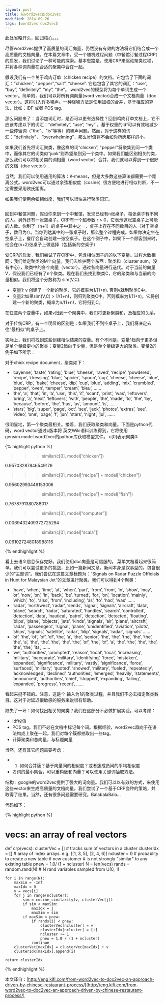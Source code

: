 ```yaml
---
layout: post
title: 从word2vec到doc2vec 
modified: 2014-09-26
tags: [word2vec doc2vec]
---
```


此处省略开头，回归核心。。。

尽管word2vec提供了高质量的词汇向量，仍然没有有效的方法将它们结合成一个高质量的文档向量。在本篇文章中，受一个随机过程问题（中餐馆订餐过程CRP）的启发，我们讨论了一种可能的探索。基本思路是，使用CRP来驱动聚类过程，并将各种词向量在合适的聚类中合在一起。

假设我们有一个关于鸡肉订单（chicken recipe）的文档。它包含了下面的词汇："chicken", "pepper",“salt”, “cheese”. 它也包含了其它的词汇：“use”, “buy”, “definitely”, “my”, “the”。 word2vec的模型将为每个单词生成一个vector。简单的，我们可以将所有词向量(word vector)合成一个文档向量（doc vector）。这将引入许多噪声。一种降噪方法是使用加权的合并，基于相应的算法，比如：IDF 或者 POS tag.

那么问题来了：当添加词汇时，是否可以更有选择性？回到鸡肉订单文档上，它不应该考虑以下的词汇：“definitely”, “use”, “my” 。基于权重的idf可以有效地减少一些停留词（"the"、"is"等等）的噪声问题。然而，对于这样的词汇：“definitely”， “overwhelming”，那么idf值将不会如你所愿那样的小。

如果我们首先将词汇聚类，像这样的词“chicken”, "pepper"将聚集到同一个类中，而像其它的词类似“junk”则希望聚到另一个类中。如果我们能区别相关的类，那么我们可以将相关类的词相量（word vector）合并，我们就可以得到一个很好的文档（doc vector）.

当然，我们可以使用通用的算法：K-means，但是大多数这些算法都需要一个距离公式。word2vec可以通过余弦相似度（cosine）很方便地进行相似判断，不一定需要采用欧氏距离。

如果我们使用余弦相似度，我们可以很快进行聚类词汇。

<a href="http://img1.126kr.com/QbmIne.png!web">
    <img src="http://img1.126kr.com/QbmIne.png!web" alt="">
</a>

回到中餐馆问题，假设你来到一个中餐馆，发现已经有n张桌子，每张桌子有不同的人。另外还有一张空桌子。CRP有一个超参数 r > 0，它表示这张空桌子上可能的人数。你到了（n+1）的桌子中其中之一，桌子上存在不同数目的人（对于空桌子，数目为r）。当你到达其中的一张桌子时，那么整个过程完成。如果你决定坐在空桌子上，餐厅会自动创建一张空桌子。在这个例子中，如果下一个顾客到来时，他会在(n+2)张桌子上做选择（包括新的空桌子）

受CRP的启发，我们尝试了在CRP中，包含相似因子的的以下变量。过程大致相同：我们给定聚类的M个向量。我们去维护两个东西：聚类和（cluster sum，没有中心），聚类中的各个向量（vector）。通过各向量进行迭代。对于当前的向量V，假设我们已经有了n个聚类。现在我们去找到聚类C，它的聚类和与当前的向量相似。我们将这个分数称为 sim(V,C).

- 变量1: v 创建了一个新的聚类，它的概率为1/(1+n).  否则v就到聚类C中。
- 变量2:如果sim(V,C) > 1/(1+n)，则归到聚类C中。否则概率为1/(1+n)，它将创建一个新的聚类，概率为n/(1+n)，它将归到C。

在任意两个变量中，如果v归到一个聚类中，我们将更新聚类和，及相应的关系。

对于传统CRP，有一个明显的区别是：如果我们不到空桌子上，我们将决定去往“最相似”的桌子上。

实际上，我们将找到这些创建相似结果的变量。有个不同是，变量1趋向于更多但是单个量级更小的聚类；变量2趋向于少量，但是单个量级更大的聚类。变量2的例子如下所示：

对于chick recipe document，聚类如下：

- ‘cayenne’, ‘taste’, ‘rating’, ‘blue’, ‘cheese’, ‘raved’, ‘recipe’, ‘powdered’, ‘recipe’, ‘dressing’, ‘blue’, ‘spicier’, ‘spoon’, ‘cup’, ‘cheese’, ‘cheese’, ‘blue’, ‘blue’, ‘dip’, ‘bake’, ‘cheese’, ‘dip’, ‘cup’, ‘blue’, ‘adding’, ‘mix’, ‘crumbled’, ‘pepper’, ‘oven’, ‘temper’, ‘cream’, ‘bleu’, ……
- ‘the’, ‘a’, ‘that’, ‘in’, ‘a’, ‘use’, ‘this’, ‘if’, ‘scant’, ‘print’, ‘was’, ‘leftovers’, ‘bring’, ‘a’, ‘next’, ‘leftovers’, ‘with’, ‘people’, ‘the’, ‘made’, ‘to’, ‘the’, ‘by’, ‘because’, ‘before’, ‘the’, ‘has’, ‘as’, ‘amount’, ‘is’, ……
- ‘stars’, ‘big’, ‘super’, ‘page’, ‘oct’, ‘see’, ‘jack’, ‘photos’, ‘extras’, ‘see’, ‘video’, ‘one’, ‘page’, ‘f’, ‘jun’, ‘stars’, ‘night’, ‘jul’, ……

很明显地，第一个聚类最相关。接着，我们获取聚类和向量。下面是python代码，word vector通过c版本将 英文Wiki语料训练得到，它将使用gensim.model.word2vec的python库获取模型文件。 c[0]表示聚类0:

{% highlight python %}

>>> similar(c[0], model[“chicken”])

0.95703287846549179

>>> similar(c[0], model[“recipe”] + model[“chicken”])

0.95602993446153006

>>> similar(c[0], model[“recipe”] + model[“fish”])

0.7678791380788017

>>> similar(c[0], model[“computer”])

0.0069432409372725294

>>> similar(c[0], model[“scala”])

0.061027248018988116

{% endhighlight %}

看上去语义信息保存完好。我们使用doc向量是可信服的。
菜单文档看起来很简单。我们可以尝试更多的挑战，比如一篇新闻文章。新闻本身是叙事型的，包含很少的“主题词”。我们尝试在这篇文章标题为：“Signals on Radar Puzzle Officials in Hunt for Malaysian Jet”的文章进行聚类。我们可以得到4个聚类：

- ‘have’, ‘when’, ‘time’, ‘at’, ‘when’, ‘part’, ‘from’, ‘from’, ‘in’, ‘show’, ‘may’, ‘or’, ‘now’, ‘on’, ‘in’, ‘back’, ‘be’, ‘turned’, ‘for’, ‘on’, ‘location’, ‘mainly’, ‘which’, ‘to’,, ‘also’, ‘from’, ‘including’, ‘as’, ‘to’, ‘had’, ‘was’ ……
- ‘radar’, ‘northwest’, ‘radar’, ‘sends’, ‘signal’, ‘signals’, ‘aircraft’, ‘data’, ‘plane’, ‘search’, ‘radar’, ‘saturated’, ‘handles’, ‘search’, ‘controlled’, ‘detection’, ‘data’, ‘nautical’, ‘patrol’, ‘detection’, ‘detected’, ‘floating’, ‘blips’, ‘plane’, ‘objects’, ‘jets’, ‘kinds’, ‘signals’, ‘air’, ‘plane’, ‘aircraft’, ‘radar’, ‘passengers’, ‘signal’, ‘plane’, ‘unidentified’, ‘aviation’, ‘pilots’, ‘ships’, ‘signals’, ‘satellite’, ‘radar’, ‘blip’, ‘signals’, ‘radar’, ‘signals’ ……
- ‘of’, ‘the’, ‘of’, ‘of’, ‘of’, ‘the’, ‘a’, ‘the’, ‘senior’, ‘the’, ‘the’, ‘the’, ‘the’, ‘the’, ‘the’, ‘a’, ‘the’, ‘the’, ‘the’, ‘the’, ‘the’, ‘of’, ‘the’, ‘of’, ‘a’, ‘the’, ‘the’, ‘the’, ‘the’, ‘the’, ‘the’, ‘its’, ……
- ‘we’, ‘authorities’, ‘prompted’, ‘reason’, ‘local’, ‘local’, ‘increasing’, ‘military’, ‘inaccurate’, ‘military’, ‘identifying’, ‘force’, ‘mistaken’, ‘expanded’, ‘significance’, ‘military’, ‘vastly’, ‘significance’, ‘force’, ‘surfaced’, ‘military’, ‘quoted’, ‘showed’, ‘military’, ‘fueled’, ‘repeatedly’, ‘acknowledged’, ‘declined’, ‘authorities’, ‘emerged’, ‘heavily’, ‘statements’, ‘announced’, ‘authorities’, ‘chief’, ‘stopped’, ‘expanding’, ‘failing’, ‘expanded’, ‘progress’, ‘recent’, ……

看起来挺不错的。注意，这是个 输入为1的聚类过程，并且我们不必去指定聚类数目。这对于对延迟很敏感的服务来说很有帮助。

缺失了一环：如何找出相关的聚类？我们在这部分不必做扩展实验。可以考虑：

- idf权值
- POS tag。我们不必在文档中标记每个词。根据经验，word2vec趋向于在语法构成上聚在一起。我们对每个簇都抽取出一些tag。
- 计算聚类和总向量，与标题向量

当然，还有其它问题需要考虑：

- 1) 如何合并簇？基于向量间的相似度？或者簇成员间的平均相似度
- 2)词的最小集合，可以重构簇和向量？可以使用关键词抽取方法。

结构：google的word2vec提供了强大的词向量。我们可以以有效的方式，来使用这些vector来生成高质量的文档向量。我们尝试了一个基于CRP变种的策略，并取得了结果。当然，还有很多问题需要研究，BalabalaBala...

代码如下：

{% highlight python %}

# vecs: an array of real vectors
def crp(vecs):
    clusterVec = []         # tracks sum of vectors in a cluster
    clusterIdx = []         # array of index arrays. e.g. [[1, 3, 5], [2, 4, 6]]
    ncluster = 0
    # probablity to create a new table if new customer
    # is not strongly "similar" to any existing table
    pnew = 1.0/ (1 + ncluster)
    N = len(vecs)
    rands = random.rand(N)         # N rand variables sampled from U(0, 1)

    for i in range(N):
        maxSim = -Inf
        maxIdx = 0
        v = vecs[i]
        for j in range(ncluster):
            sim = cosine_similarity(v, clusterVec[j])
            if sim < maxSim:
                maxIdx = j
                maxSim = sim
            if maxSim < pnew:
                if rands(i) < pnew:
                    clusterVec[ncluster] = v
                    clusterIdx[ncluster] = [i]
                    ncluster += 1
                    pnew = 1.0 / (1 + ncluster)
                continue
        clusterVec[maxIdx] = clusterVec[maxIdx] + v
        clusterIdx[maxIdx].append(i)

    return clusterIdx

{% endhighlight %}

本文译自：[http://eng.kifi.com/from-word2vec-to-doc2vec-an-approach-driven-by-chinese-restaurant-process/](http://eng.kifi.com/from-word2vec-to-doc2vec-an-approach-driven-by-chinese-restaurant-process/)

